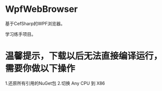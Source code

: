 # WpfWebBrowser 

基于CefSharp的WPF浏览器。

学习练手项目。

# 温馨提示，下载以后无法直接编译运行，需要你做以下操作
1.还原所有引用的NuGet包
2.切换 Any CPU 到 X86
